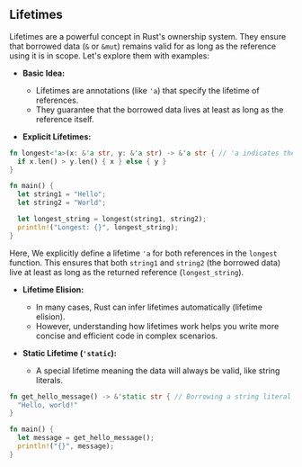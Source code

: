 ## Lifetimes

Lifetimes are a powerful concept in Rust's ownership system. They ensure that borrowed data (`&` or `&mut`) remains valid for as long as the reference using it is in scope. Let's explore them with examples:

- **Basic Idea:**

  - Lifetimes are annotations (like `'a`) that specify the lifetime of references.
  - They guarantee that the borrowed data lives at least as long as the reference itself.

- **Explicit Lifetimes:**

```rust
fn longest<'a>(x: &'a str, y: &'a str) -> &'a str { // 'a indicates the lifetime of both references
  if x.len() > y.len() { x } else { y }
}

fn main() {
  let string1 = "Hello";
  let string2 = "World";

  let longest_string = longest(string1, string2);
  println!("Longest: {}", longest_string);
}
```

Here, We explicitly define a lifetime `'a` for both references in the `longest` function.
This ensures that both `string1` and `string2` (the borrowed data) live at least as long as the returned reference (`longest_string`).

- **Lifetime Elision:**

  - In many cases, Rust can infer lifetimes automatically (lifetime elision).
  - However, understanding how lifetimes work helps you write more concise and efficient code in complex scenarios.

- **Static Lifetime (`'static`):**
  - A special lifetime meaning the data will always be valid, like string literals.

```rust
fn get_hello_message() -> &'static str { // Borrowing a string literal with a static lifetime
  "Hello, world!"
}

fn main() {
  let message = get_hello_message();
  println!("{}", message);
}
```
